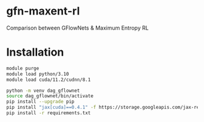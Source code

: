 # gfn-maxent-rl
Comparison between GFlowNets &amp; Maximum Entropy RL

# Installation

```bash
module purge
module load python/3.10
module load cuda/11.2/cudnn/8.1

python -m venv dag_gflownet
source dag_gflownet/bin/activate
pip install --upgrade pip
pip install "jax[cuda]==0.4.1" -f https://storage.googleapis.com/jax-releases/jax_cuda_releases.html
pip install -r requirements.txt
```